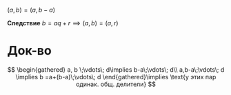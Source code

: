 $(a,b)=(a,b-a)$

**Следствие** $b=aq+r\implies (a,b)=(a,r)$
# Док-во

$$
\begin{gathered}
a, b \;\vdots\; d\implies b-a\;\vdots\; d\\
a,b-a\;\vdots\; d \implies b =a+(b-a)\;\vdots\; d
\end{gathered}\implies \text{у этих пар одинак. общ. делители}
$$
